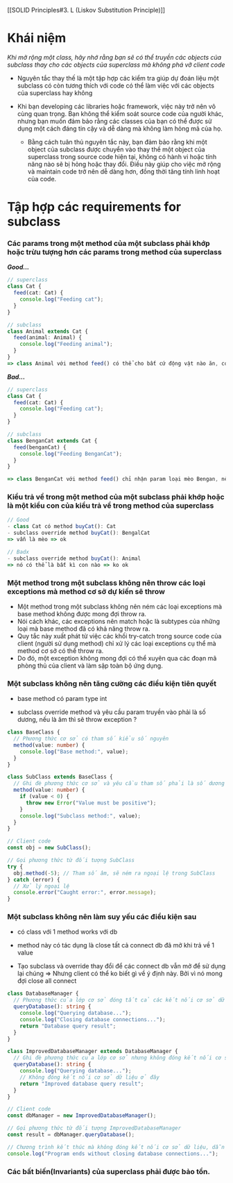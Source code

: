 
[[SOLID Principles#3. L (Liskov Substitution Principle)]]

# Khái niệm

 *Khi mở rộng một class, hãy nhớ rằng bạn sẽ có thể truyền các objects của subclass thay cho các objects của superclass mà không phá vỡ client code*

- Nguyên tắc thay thế là một tập hợp các kiểm tra giúp dự đoán liệu một subclass có còn tương thích với code có thể làm việc với các objects của superclass hay không

- Khi bạn developing các libraries hoặc framework, việc này trở nên vô cùng quan trọng. Bạn không thể kiểm soát source code của người khác, nhưng bạn muốn đảm bảo rằng các classes của bạn có thể được sử dụng một cách đáng tin cậy và dễ dàng mà không làm hỏng mã của họ.

	-  Bằng cách tuân thủ nguyên tắc này, bạn đảm bảo rằng khi một object của subclass được chuyển vào thay thế một object của superclass trong source code hiện tại, không có hành vi hoặc tính năng nào sẽ bị hỏng hoặc thay đổi. Điều này giúp cho việc mở rộng và maintain code trở nên dễ dàng hơn, đồng thời tăng tính linh hoạt của code.


# Tập hợp các requirements for subclass


### Các params trong một method của một subclass phải khớp hoặc trừu tượng hơn các params trong method của superclass


***Good...***
```ts
// superclass
class Cat {
  feed(cat: Cat) {
    console.log("Feeding cat");
  }
}

// subclass
class Animal extends Cat {
  feed(animal: Animal) {
    console.log("Feeding animal");
  }
}
=> class Animal với method feed() có thể cho bất cứ động vật nào ăn, context được mở rộng ra
```


***Bad...***
```ts
// superclass
class Cat {
  feed(cat: Cat) {
    console.log("Feeding cat");
  }
}

// subclass
class BenganCat extends Cat {
  feed(benganCat) {
    console.log("Feeding BenganCat");
  }
}

=> class BenganCat với method feed() chỉ nhận param loại mèo Bengan, nếu truyền loại khác vào sẽ lỗi, context bị thu hẹp
```


###  Kiểu trả về trong một method của một subclass phải khớp hoặc là một kiểu con của kiểu trả về trong method của superclass

```ts
// Good
- class Cat có method buyCat(): Cat
- subclass override method buyCat(): BengalCat
=> vẫn là mèo => ok

// Badx
- subclass override method buyCat(): Animal 
=> nó có thể là bất kì con nào => ko ok
```


###  Một method trong một subclass không nên throw các loại exceptions mà method cơ sở dự kiến sẽ throw


- Một method trong một subclass không nên ném các loại exceptions mà base method không được mong đợi throw  ra. 
- Nói cách khác, các exceptions nên match hoặc là subtypes của những loại mà base method đã có khả năng throw ra. 
- Quy tắc này xuất phát từ việc các khối try-catch trong source code của client (người sử dụng method) chỉ xử lý các loại exceptions cụ thể mà method cơ sở có thể throw ra. 
- Do đó, một exception không mong đợi có thể xuyên qua các đoạn mã phòng thủ của client và làm sập toàn bộ ứng dụng.


### Một subclass không nên tăng cường các điều kiện tiên quyết

- base method có param type int

- subclass override method và yêu cầu param truyền vào phải là số dương, nếu là âm thì sẽ throw exception ?

```ts
class BaseClass {
  // Phương thức cơ sở có tham số kiểu số nguyên
  method(value: number) {
    console.log("Base method:", value);
  }
}

class SubClass extends BaseClass {
  // Ghi đè phương thức cơ sở và yêu cầu tham số phải là số dương
  method(value: number) {
    if (value < 0) {
      throw new Error("Value must be positive");
    }
    console.log("Subclass method:", value);
  }
}

// Client code
const obj = new SubClass();

// Gọi phương thức từ đối tượng SubClass
try {
  obj.method(-5); // Tham số âm, sẽ ném ra ngoại lệ trong SubClass
} catch (error) {
  // Xử lý ngoại lệ
  console.error("Caught error:", error.message);
}
```


### Một subclass không nên làm suy yếu các điều kiện sau

- có class với 1 method works với db

- method này có tác dụng là close tất cả connect db đã mở khi trả về 1 value

- Tạo subclass và override thay đổi để các connect db vẫn mở để sử dụng lại chúng
=> Nhưng client có thể ko biết gì về ý định này. Bởi vì nó mong đợi close all connect

```ts
class DatabaseManager {
  // Phương thức của lớp cơ sở đóng tất cả các kết nối cơ sở dữ liệu trước khi trả về giá trị
  queryDatabase(): string {
    console.log("Querying database...");
    console.log("Closing database connections...");
    return "Database query result";
  }
}

class ImprovedDatabaseManager extends DatabaseManager {
  // Ghi đè phương thức của lớp cơ sở nhưng không đóng kết nối cơ sở dữ liệu
  queryDatabase(): string {
    console.log("Querying database...");
    // Không đóng kết nối cơ sở dữ liệu ở đây
    return "Improved database query result";
  }
}

// Client code
const dbManager = new ImprovedDatabaseManager();

// Gọi phương thức từ đối tượng ImprovedDatabaseManager
const result = dbManager.queryDatabase();

// Chương trình kết thúc mà không đóng kết nối cơ sở dữ liệu, dẫn đến kết nối cơ sở dữ liệu còn mở
console.log("Program ends without closing database connections...");

```


###  Các bất biến(Invariants) của superclass phải được bảo tồn.

